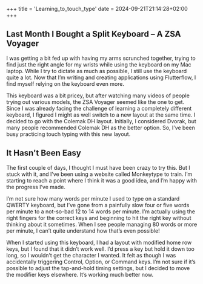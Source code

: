 +++
title = 'Learning_to_touch_type'
date = 2024-09-21T21:14:28+02:00
+++


## Last Month I Bought a Split Keyboard – A ZSA Voyager

I was getting a bit fed up with having my arms scrunched together, trying to find just the right angle for my wrists while using the keyboard on my Mac laptop. While I try to dictate as much as possible, I still use the keyboard quite a lot. Now that I’m writing and creating applications using Flutterflow, I find myself relying on the keyboard even more.

This keyboard was a bit pricey, but after watching many videos of people trying out various models, the ZSA Voyager seemed like the one to get. Since I was already facing the challenge of learning a completely different keyboard, I figured I might as well switch to a new layout at the same time. I decided to go with the Colemak DH layout. Initially, I considered Dvorak, but many people recommended Colemak DH as the better option. So, I’ve been busy practicing touch typing with this new layout.

## It Hasn't Been Easy

The first couple of days, I thought I must have been crazy to try this. But I stuck with it, and I’ve been using a website called Monkeytype to train. I’m starting to reach a point where I think it was a good idea, and I’m happy with the progress I’ve made.

I’m not sure how many words per minute I used to type on a standard QWERTY keyboard, but I’ve gone from a painfully slow four or five words per minute to a not-so-bad 12 to 14 words per minute. I’m actually using the right fingers for the correct keys and beginning to hit the right key without thinking about it sometimes. When I see people managing 80 words or more per minute, I can’t quite understand how that’s even possible!

When I started using this keyboard, I had a layout with modified home row keys, but I found that it didn’t work well. I’d press a key but hold it down too long, so I wouldn’t get the character I wanted. It felt as though I was accidentally triggering Control, Option, or Command keys. I’m not sure if it’s possible to adjust the tap-and-hold timing settings, but I decided to move the modifier keys elsewhere. It’s working much better now.
